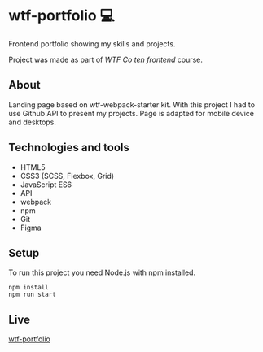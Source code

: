 # wtf-portfolio :computer:
Frontend portfolio showing my skills and projects.

Project was made as part of *WTF Co ten frontend* course.

## About
Landing page based on wtf-webpack-starter kit.
With this project I had to use Github API to present my projects. Page is adapted for mobile device and desktops.

## Technologies and tools
- HTML5
- CSS3 (SCSS, Flexbox, Grid)
- JavaScript ES6
- API
- webpack
- npm
- Git
- Figma

## Setup
To run this project you need Node.js with npm installed.
```
npm install
npm run start
```

## Live
[wtf-portfolio](https://karolryska.github.io/wtf-portfolio/)


